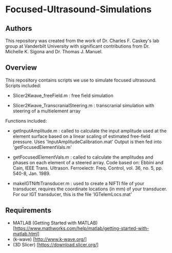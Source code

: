 # Focused-Ultrasound-Simulations

## Authors 
This repository was created from the work of Dr. Charles F. Caskey's lab group at Vanderbilt University with significant contributions from Dr. Michelle K. Sigona and Dr. Thomas J. Manuel. 

## Overview 
This repository contains scripts we use to simulate focused ultrasound. Scripts included: 
- Slicer2Kwave_freeField.m : free field simulation

- Slicer2Kwave_TranscranialSteering.m : transcranial simulation with steering of a multielement array

Functions included: 
- getInputAmplitude.m : called to calculate the input amplitude used at the element surface based on a linear scaling of estimated free-field pressure. Uses 'InputAmplitudeCalibration.mat' Output is then fed into 'getFocusedElementVals.m' 

- getFocusedElementVals.m : called to calculate the amplitudes and phases on each element of a steered array.  Code based on: Ebbini and Cain, IEEE Trans. Ultrason.
Ferroelectr. Freq. Control, vol. 36, no. 5, pp. 540-8, Jan. 1989. 

- makeIGTNiftiTransducer.m : used to create a NIFTI file of your transducer, requires the coordinate locations (in mm) of your transducer. For our IGT transducer, this is the file 'IGTelemLocs.mat' 

## Requirements 
- MATLAB (Getting Started with MATLAB) [https://www.mathworks.com/help/matlab/getting-started-with-matlab.html]
- (k-wave) [http://www.k-wave.org/]
- (3D Slicer)  [https://download.slicer.org/] 


